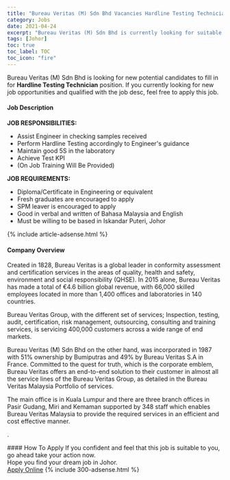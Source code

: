 ```yaml
---
title: "Bureau Veritas (M) Sdn Bhd Vacancies Hardline Testing Technician" 
category: Jobs 
date: 2021-04-24 
excerpt: "Bureau Veritas (M) Sdn Bhd is currently looking for suitable person to fill in the Hardline Testing Technician which based in Johor" 
tags: [Johor] 
toc: true 
toc_label: TOC 
toc_icon: "fire" 
--- 
```


<p>Bureau Veritas (M) Sdn Bhd is looking for new potential candidates to fill in for <b>Hardline Testing Technician</b> position. If you currently looking for new job opportunities and qualified with the job desc, feel free to apply this job.
</p><div><div><h4>Job Description</h4></div><div><div><span><div><p><strong>JOB RESPONSIBILITIES:</strong></p><ul><li>Assist Engineer in checking samples received</li><li>Perform Hardline Testing accordingly to Engineer's guidance</li><li>Maintain good 5S in the laboratory</li><li>Achieve Test KPI</li><li>(On Job Training Will Be Provided)</li></ul><p><strong>JOB REQUIREMENTS:</strong></p><ul><li>Diploma/Certificate in Engineering or equivalent</li><li>Fresh graduates are encouraged to apply</li><li>SPM leaver is encouraged to apply</li><li>Good in verbal and written of Bahasa Malaysia and English</li><li>Must be willing to be based in Iskandar Puteri, Johor</li></ul></div></span></div></div></div> 
{% include article-adsense.html %} 
<div><div><h4>Company Overview</h4></div><div><div><span><div><p>Created in 1828, Bureau Veritas is a global leader in conformity assessment and certification services in the areas of quality, health and safety, environment and social responsibility (QHSE). In 2015 alone, Bureau Veritas has made a total of &#8364;4.6 billion global revenue, with 66,000 skilled employees located in more than 1,400 offices and laboratories in 140 countries.</p><p>Bureau Veritas Group, with the different set of services; Inspection, testing, audit, certification, risk management, outsourcing, consulting and training services, is servicing 400,000 customers across a wide range of end markets.</p><p>Bureau Veritas (M) Sdn Bhd on the other hand, was incorporated in 1987 with 51% ownership by Bumiputras and 49% by Bureau Veritas S.A in France. Committed to the quest for truth, which is the corporate emblem, Bureau Veritas offers an end-to-end solution to their customer in almost all the service lines of the Bureau Veritas Group, as detailed in the Bureau Veritas Malaysia Portfolio of services.</p><p>The main office is in Kuala Lumpur and there are three branch offices in Pasir Gudang, Miri and Kemaman supported by 348 staff which enables Bureau Veritas Malaysia to provide the required services in an efficient and cost effective manner.</p><p>.&#160;</p></div></span></div></div></div> 
#### How To Apply 
If you confident and feel that this job is suitable to you, go ahead take your action now. <br/> 
Hope you find your dream job in Johor. <br/> 
<a href="https://www.jobstreet.com.my/en/job/hardline-testing-technician-4546271?jobId=jobstreet-my-job-4546271&" class="btn btn--info" target="_blank" rel="nofollow noopenner">Apply Online</a> 
{% include 300-adsense.html %} 